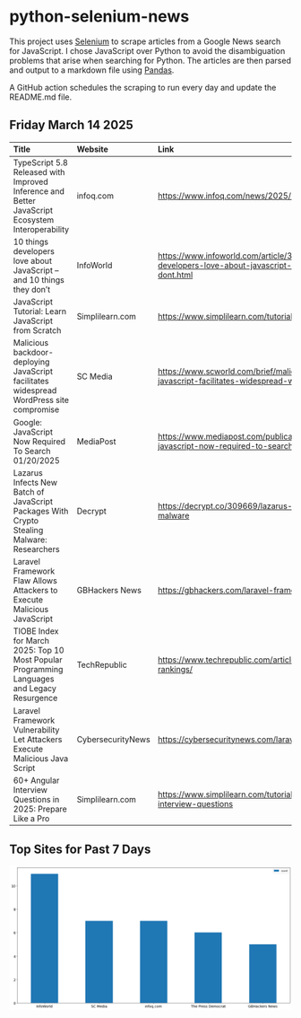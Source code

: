 # python-selenium-news

This project uses [Selenium](https://www.seleniumhq.org/) to scrape articles from a Google News search for JavaScript.
I chose JavaScript over Python to avoid the disambiguation problems that arise when searching for Python.
The articles are then parsed and output to a markdown file using [Pandas](https://pandas.pydata.org/).

A GitHub action schedules the scraping to run every day and update the README.md file.

## Friday March 14 2025


| Title                                                                                            | Website           | Link                                                                                                                   |
|:-------------------------------------------------------------------------------------------------|:------------------|:-----------------------------------------------------------------------------------------------------------------------|
| TypeScript 5.8 Released with Improved Inference and Better JavaScript Ecosystem Interoperability | infoq.com         | https://www.infoq.com/news/2025/03/typescript-58-released/                                                             |
| 10 things developers love about JavaScript – and 10 things they don’t                            | InfoWorld         | https://www.infoworld.com/article/3836901/10-things-developers-love-about-javascript-and-10-things-they-dont.html      |
| JavaScript Tutorial: Learn JavaScript from Scratch                                               | Simplilearn.com   | https://www.simplilearn.com/tutorials/javascript-tutorial                                                              |
| Malicious backdoor-deploying JavaScript facilitates widespread WordPress site compromise         | SC Media          | https://www.scworld.com/brief/malicious-backdoor-deploying-javascript-facilitates-widespread-wordpress-site-compromise |
| Google: JavaScript Now Required To Search 01/20/2025                                             | MediaPost         | https://www.mediapost.com/publications/article/402666/google-javascript-now-required-to-search.html                    |
| Lazarus Infects New Batch of JavaScript Packages With Crypto Stealing Malware: Researchers       | Decrypt           | https://decrypt.co/309669/lazarus-javascript-crypto-stealing-malware                                                   |
| Laravel Framework Flaw Allows Attackers to Execute Malicious JavaScript                          | GBHackers News    | https://gbhackers.com/laravel-framework-flaw/                                                                          |
| TIOBE Index for March 2025: Top 10 Most Popular Programming Languages and Legacy Resurgence      | TechRepublic      | https://www.techrepublic.com/article/tiobe-index-language-rankings/                                                    |
| Laravel Framework Vulnerability Let Attackers Execute Malicious Java Script                      | CybersecurityNews | https://cybersecuritynews.com/laravel-framework-vulnerability/                                                         |
| 60+ Angular Interview Questions in 2025: Prepare Like a Pro                                      | Simplilearn.com   | https://www.simplilearn.com/tutorials/angular-tutorial/angular-interview-questions                                     |
## Top Sites for Past 7 Days

![Graph of Top Sites](https://raw.githubusercontent.com/dan-mba/python-selenium-news/main/last-week.png)
